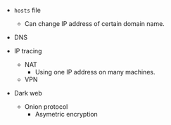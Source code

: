 - `hosts` file
	- Can change IP address of certain domain name.

- DNS

- IP tracing
	- NAT
		- Using one IP address on many machines.
	- VPN

- Dark web
	- Onion protocol
		- Asymetric encryption